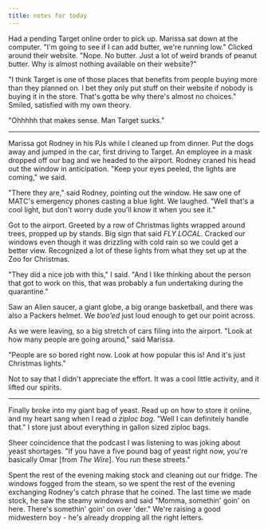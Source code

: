 ```yaml
---
title: notes for today
---
```


Had a pending Target online order to pick up.  Marissa sat down at the
computer.  "I'm going to see if I can add butter, we're running low."
Clicked around their website.  "Nope.  No butter.  Just a lot of weird
brands of peanut butter.  Why is almost nothing available on their
website?"

"I think Target is one of those places that benefits from people
buying more than they planned on.  I bet they only put stuff on their
website if nobody is buying it in the store.  That's gotta be why
there's almost no choices."  Smiled, satisfied with my own theory.

"Ohhhhh that makes sense.  Man Target sucks."

---

Marissa got Rodney in his PJs while I cleaned up from dinner.  Put the
dogs away and jumped in the car, first driving to Target.  An employee
in a mask dropped off our bag and we headed to the airport.  Rodney
craned his head out the window in anticipation.  "Keep your eyes
peeled, the lights are coming," we said.

"There they are," said Rodney, pointing out the window.  He saw one of
MATC's emergency phones casting a blue light.  We laughed.  "Well
that's a cool light, but don't worry dude you'll know it when you see
it."

Got to the airport.  Greeted by a row of Christmas lights wrapped
around trees, propped up by stands.  Big sign that said _FLY LOCAL_.
Cracked our windows even though it was drizzling with cold rain so we
could get a better view.  Recognized a lot of these lights from what
they set up at the Zoo for Christmas.

"They did a nice job with this," I said.  "And I like thinking about
the person that got to work on this, that was probably a fun
undertaking during the quarantine."

Saw an Alien saucer, a giant globe, a big orange basketball, and there
was also a Packers helmet.  We _boo'ed_ just loud enough to get our
point across.

As we were leaving, so a big stretch of cars filing into the airport.
"Look at how many people are going around," said Marissa.

"People are so bored right now.  Look at how popular this is!  And
it's just Christmas lights."

Not to say that I didn't appreciate the effort.  It was a cool little
activity, and it lifted our spirits.

---

Finally broke into my giant bag of yeast.  Read up on how to store it
online, and my heart sang when I read _a ziploc bag_.  "Well I can
definitely handle that."  I store just about everything in gallon
sized ziploc bags.

Sheer coincidence that the podcast I was listening to was joking about
yeast shortages.  "If you have a five pound bag of yeast right now,
you're basically Omar [from _The Wire_].  You _run_ these streets."

Spent the rest of the evening making stock and cleaning out our
fridge.  The windows fogged from the steam, so we spent the rest of
the evening exchanging Rodney's catch phrase that he coined.  The last
time we made stock, he saw the steamy windows and said "Momma,
somethin' goin' on here.  There's somethin' goin' on over 'der."
We're raising a good midwestern boy - he's already dropping all the
right letters.
